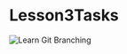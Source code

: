 # Lesson3Tasks

![Learn Git Branching](https://github.com/MrKopustor/Lesson3Tasks/assets/90797620/ea74ba43-f01b-4477-a4b2-927e347a55c2)
